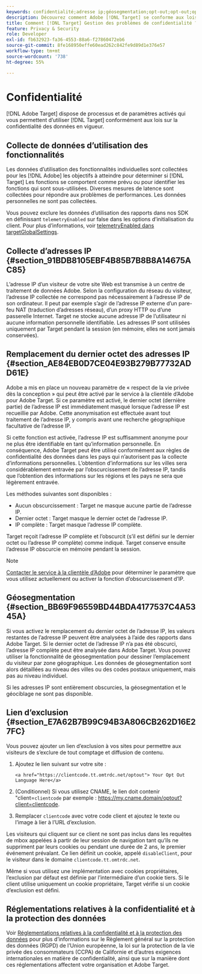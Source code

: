 ```yaml
---
keywords: confidentialité;adresse ip;géosegmentation;opt-out;opt-out;opt-out;confidentialité des données;réglementation gouvernementale;réglementations;gdpr;ccpa
description: Découvrez comment Adobe [!DNL Target] se conforme aux lois sur la confidentialité des données en vigueur, notamment la collecte et le traitement des adresses IP, ainsi qu’aux instructions d’exclusion.
title: Comment [!DNL Target] Gestion des problèmes de confidentialité ?
feature: Privacy & Security
role: Developer
exl-id: fb632923-fa36-4553-88a6-f27860472eb6
source-git-commit: 8fe168950effe60ead262c842fe9d89d1e376e57
workflow-type: tm+mt
source-wordcount: '738'
ht-degree: 55%

---
```


# Confidentialité

[!DNL Adobe Target] dispose de processus et de paramètres activés qui vous permettent d’utiliser [!DNL Target] conformément aux lois sur la confidentialité des données en vigueur.

## Collecte de données d’utilisation des fonctionnalités

Les données d’utilisation des fonctionnalités individuelles sont collectées pour les [!DNL Adobe] les objectifs à atteindre pour déterminer si [!DNL Target] Les fonctions se comportent comme prévu ou pour identifier les fonctions qui sont sous-utilisées. Diverses mesures de latence sont collectées pour répondre aux problèmes de performances. Les données personnelles ne sont pas collectées.

Vous pouvez exclure les données d’utilisation des rapports dans nos SDK en définissant `telemetryEnabled` sur false dans les options d’initialisation du client. Pour plus d’informations, voir [telemetryEnabled dans targetGlobalSettings](/help/c-implementing-target/c-implementing-target-for-client-side-web/targetgobalsettings.md#telemetry).

## Collecte d’adresses IP {#section_91BDB8105EBF4B85B7B8B8A14675AC85}

L’adresse IP d’un visiteur de votre site Web est transmise à un centre de traitement de données Adobe. Selon la configuration du réseau du visiteur, l’adresse IP collectée ne correspond pas nécessairement à l’adresse IP de son ordinateur. Il peut par exemple s’agir de l’adresse IP externe d’un pare-feu NAT (traduction d’adresses réseau), d’un proxy HTTP ou d’une passerelle Internet. Target ne stocke aucune adresse IP de l’utilisateur ni aucune information personnelle identifiable. Les adresses IP sont utilisées uniquement par Target pendant la session (en mémoire, elles ne sont jamais conservées).

## Remplacement du dernier octet des adresses IP {#section_AE84EB0D7CE04E93B279B77732ADD61E}

Adobe a mis en place un nouveau paramètre de « respect de la vie privée dès la conception » qui peut être activé par le service à la clientèle d’Adobe pour Adobe Target. Si ce paramètre est activé, le dernier octet (dernière partie) de l’adresse IP est immédiatement masqué lorsque l’adresse IP est recueillie par Adobe. Cette anonymisation est effectuée avant tout traitement de l’adresse IP, y compris avant une recherche géographique facultative de l’adresse IP.

Si cette fonction est activée, l’adresse IP est suffisamment anonyme pour ne plus être identifiable en tant qu’information personnelle. En conséquence, Adobe Target peut être utilisé conformément aux règles de confidentialité des données dans les pays qui n’autorisent pas la collecte d’informations personnelles. L’obtention d’informations sur les villes sera considérablement entravée par l’obscurcissement de l’adresse IP, tandis que l’obtention des informations sur les régions et les pays ne sera que légèrement entravée.

Les méthodes suivantes sont disponibles :

* Aucun obscurcissement : Target ne masque aucune partie de l’adresse IP.
* Dernier octet : Target masque le dernier octet de l’adresse IP.
* IP complète : Target masque l’adresse IP complète.

Target reçoit l’adresse IP complète et l’obscurcit (s’il est défini sur le dernier octet ou l’adresse IP complète) comme indiqué. Target conserve ensuite l’adresse IP obscurcie en mémoire pendant la session.

>[!NOTE]
>
>[Contacter le service à la clientèle d’Adobe](/help/cmp-resources-and-contact-information.md#reference_ACA3391A00EF467B87930A450050077C) pour déterminer le paramètre que vous utilisez actuellement ou activer la fonction d’obscurcissement d’IP.

## Géosegmentation {#section_BB69F96559BD44BDA4177537C4A5345A}

Si vous activez le remplacement du dernier octet de l’adresse IP, les valeurs restantes de l’adresse IP peuvent être analysées à l’aide des rapports dans Adobe Target. Si le dernier octet de l’adresse IP n’a pas été obscurci, l’adresse IP complète peut être analysée dans Adobe Target. Vous pouvez utiliser la fonctionnalité de géosegmentation pour dessiner l’emplacement du visiteur par zone géographique. Les données de géosegmentation sont alors détaillées au niveau des villes ou des codes postaux uniquement, mais pas au niveau individuel.

Si les adresses IP sont entièrement obscurcies, la géosegmentation et le géociblage ne sont pas disponible.

## Lien d’exclusion {#section_E7A62B7B99C94B3A806CB262D16E27FC}

Vous pouvez ajouter un lien d’exclusion à vos sites pour permettre aux visiteurs de s’exclure de tout comptage et diffusion de contenu.

1. Ajoutez le lien suivant sur votre site :

   `<a href="https://clientcode.tt.omtrdc.net/optout"> Your Opt Out Language Here</a>`

1. (Conditionnel) Si vous utilisez CNAME, le lien doit contenir &quot;client=`clientcode` par exemple : https://my.cname.domain/optout?client=clientcode.

1. Remplacer `clientcode` avec votre code client et ajoutez le texte ou l’image à lier à l’URL d’exclusion.

Les visiteurs qui cliquent sur ce client ne sont pas inclus dans les requêtes de mbox appelées à partir de leur session de navigation tant qu’ils ne suppriment par leurs cookies ou pendant une durée de 2 ans, le premier événement prévalant. Ce lien définit un cookie, appelé `disableClient`, pour le visiteur dans le domaine `clientcode.tt.omtrdc.net`.

Même si vous utilisez une implémentation avec cookies propriétaires, l’exclusion par défaut est définie par l’intermédiaire d’un cookie tiers. Si le client utilise uniquement un cookie propriétaire, Target vérifie si un cookie d’exclusion est défini.

## Réglementations relatives à la confidentialité et à la protection des données

Voir [Réglementations relatives à la confidentialité et à la protection des données](/help/c-implementing-target/c-considerations-before-you-implement-target/c-privacy/cmp-privacy-and-general-data-protection-regulation.md) pour plus d’informations sur le Règlement général sur la protection des données (RGPD) de l’Union européenne, la loi sur la protection de la vie privée des consommateurs (CCPA) de Californie et d’autres exigences internationales en matière de confidentialité, ainsi que sur la manière dont ces réglementations affectent votre organisation et Adobe Target.
